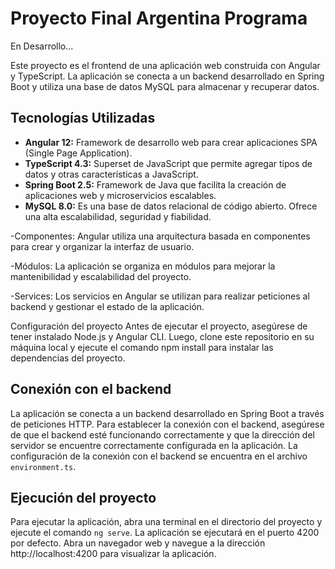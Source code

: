 # Proyecto Final Argentina Programa

En Desarrollo...

Este proyecto es el frontend de una aplicación web construida con Angular y TypeScript. La aplicación se conecta a un backend desarrollado en Spring Boot y utiliza una base de datos MySQL para almacenar y recuperar datos.

## Tecnologías Utilizadas

- **Angular 12:** Framework de desarrollo web para crear aplicaciones SPA (Single Page Application).
- **TypeScript 4.3:** Superset de JavaScript que permite agregar tipos de datos y otras características a JavaScript.
- **Spring Boot 2.5:** Framework de Java que facilita la creación de aplicaciones web y microservicios escalables.
- **MySQL 8.0:** Es una base de datos relacional de código abierto. Ofrece una alta escalabilidad, seguridad y fiabilidad.


-Componentes: Angular utiliza una arquitectura basada en componentes para crear y organizar la interfaz de usuario.

-Módulos: La aplicación se organiza en módulos para mejorar la mantenibilidad y escalabilidad del proyecto.

-Services: Los servicios en Angular se utilizan para realizar peticiones al backend y gestionar el estado de la aplicación.

Configuración del proyecto
Antes de ejecutar el proyecto, asegúrese de tener instalado Node.js y Angular CLI. Luego, clone este repositorio en su máquina local y ejecute el comando npm install para instalar las dependencias del proyecto.

## Conexión con el backend

La aplicación se conecta a un backend desarrollado en Spring Boot a través de peticiones HTTP. Para establecer la conexión con el backend, asegúrese de que el backend esté funcionando correctamente y que la dirección del servidor se encuentre correctamente configurada en la aplicación. La configuración de la conexión con el backend se encuentra en el archivo `environment.ts`.

## Ejecución del proyecto

Para ejecutar la aplicación, abra una terminal en el directorio del proyecto y ejecute el comando `ng serve`. La aplicación se ejecutará en el puerto 4200 por defecto. Abra un navegador web y navegue a la dirección http://localhost:4200 para visualizar la aplicación.

